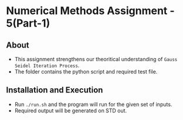 # Numerical Methods Assignment - 5(Part-1)
## About
* This assignment strengthens our theoritical understanding of `Gauss Seidel Iteration Process`.
* The folder contains the python script and required test file.

## Installation and Execution
* Run `./run.sh` and the program will run for the given set of inputs.
* Required output will be generated on STD out.